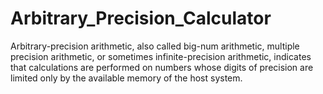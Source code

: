 # Arbitrary_Precision_Calculator
Arbitrary-precision arithmetic, also called big-num arithmetic, multiple precision arithmetic, or sometimes infinite-precision arithmetic, indicates that calculations are performed on numbers whose digits of precision are limited only by the available memory of the host system.
